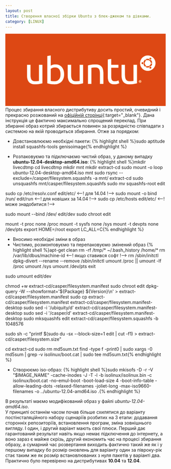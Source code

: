 ```yaml
---
layout: post
title: Створення власної збірки Ubuntu з блек-джеком та дівками.
category: [LINUX]
---
```

![ubuntu logo](/media/ubuntu-logo.png?style=head)  
Процес збирання власного дистрибутиву досить простий, очевидний і прекрасно розжований на [офіційній сторінці](https://help.ubuntu.com/community/LiveCDCustomization "LiveCDCustomization"){:target="_blank"}. Дана інструкція це фактично максимально спрощений переклад.<!--more-->
При збиранні образ котрий збирається повинен за розрядністю співпадати з системою на якій проводиться збирання. Отже за порядком:

- Довстановлюємо необхідні пакети:
    {% highlight shell %}sudo aptitude install squashfs-tools genisoimage{% endhighlight %}

- Розпаковуємо та підключаємо чистий образ, у даному випадку **ubuntu-12.04-desktop-amd64.iso**:
    {% highlight shell %}mkdir livecdtmp
cd livecdtmp
mkdir mnt
mkdir extract-cd
sudo mount -o loop ubuntu-12.04-desktop-amd64.iso mnt
sudo rsync --exclude=/casper/filesystem.squashfs -a mnt/ extract-cd
sudo unsquashfs mnt/casper/filesystem.squashfs
sudo mv squashfs-root edit

sudo cp /etc/resolv.conf edit/etc/ <--! для 14.04 !-->
sudo mount -o bind /run/ edit/run <--! для новіших за 14.04 !-->
sudo cp /etc/hosts edit/etc/ <--! може знадобитися !-->

sudo mount --bind /dev/ edit/dev
sudo chroot edit

mount -t proc none /proc
mount -t sysfs none /sys
mount -t devpts none /dev/pts
export HOME=/root
export LC_ALL=C{% endhighlight %}

- Вносимо необхідні зміни в образ
- Чистимо, розмонтовуємо та перепаковуємо змінений образ
    {% highlight shell %}apt-get clean
rm -rf /tmp/* ~/.bash_history /home/*
rm /var/lib/dbus/machine-id <--! якщо ставився софт !-->
rm /sbin/initctl
dpkg-divert --rename --remove /sbin/initctl
umount /proc || umount -lf /proc
umount /sys
umount /dev/pts
exit

sudo umount edit/dev

chmod +w extract-cd/casper/filesystem.manifest
sudo chroot edit dpkg-query -W --showformat='${Package} ${Version}\n' > extract-cd/casper/filesystem.manifest
sudo cp extract-cd/casper/filesystem.manifest extract-cd/casper/filesystem.manifest-desktop
sudo sed -i '/ubiquity/d' extract-cd/casper/filesystem.manifest-desktop
sudo sed -i '/casper/d' extract-cd/casper/filesystem.manifest-desktop
sudo mksquashfs edit extract-cd/casper/filesystem.squashfs -b 1048576

sudo sh -c "printf $(sudo du -sx --block-size=1 edit | cut -f1) > extract-cd/casper/filesystem.size"

cd extract-cd
sudo rm md5sum.txt
find -type f -print0 | sudo xargs -0 md5sum | grep -v isolinux/boot.cat | sudo tee md5sum.txt{% endhighlight %}

- Створюємо iso-образ:
    {% highlight shell %}sudo mkisofs -D -r -V "$IMAGE_NAME" -cache-inodes -J -T -l -b isolinux/isolinux.bin -c isolinux/boot.cat -no-emul-boot -boot-load-size 4 -boot-info-table -allow-leading-dots -relaxed-filenames -joliet-long -max-iso9660-filenames -o ../ubuntu-12.04-amd64.iso .{% endhighlight %}


В результаті маємо модифікований образ у файлі _ubuntu-12.04-amd64.iso_.  
У принципі останнім часом почав більше схилятися до варіанту постінсталяційного набору сценаріїв розбитих на 3 етапи: додавання сторонніх репозиторіїв, встановлення програм, зміна зовнішнього вигляду. І один, і другий варіант мають свої плюси. Перший дає гарантований результат навіть якщо немає підключення до інтернету, а воно зараз є майже скрізь, другий економить час на процесі збирання образу, а сумарний час розвертання виходить фактично такий же як і у першому випадку бо розмір оновлень для варіанту один за півроку-рік стає таким же як розмір встановлюваних з нуля пакетів у варіанті два.
Практично було перевірено на дистрибутивах **10.04** та **12.04**.

